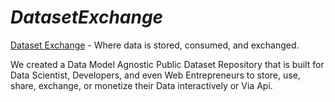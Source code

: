 # *DatasetExchange*
[Dataset Exchange](http://DatasetExchange.com) - Where data is stored, consumed, and exchanged. 

We created a Data Model Agnostic Public Dataset Repository that is built for Data Scientist, Developers, and even Web Entrepreneurs to store, use, share, exchange, or monetize their Data interactively or Via Api. 


